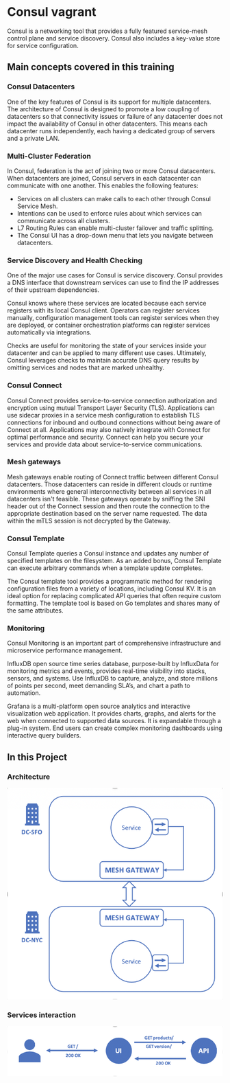 # Consul vagrant

Consul is a networking tool that provides a fully featured service-mesh control plane and service discovery. Consul also includes a key-value store for service configuration.

## Main concepts covered in this training

### Consul Datacenters

One of the key features of Consul is its support for multiple datacenters. The architecture of Consul is designed to promote a low coupling of datacenters so that connectivity issues or failure of any datacenter does not impact the availability of Consul in other datacenters. This means each datacenter runs independently, each having a dedicated group of servers and a private LAN.

### Multi-Cluster Federation

In Consul, federation is the act of joining two or more Consul datacenters. When datacenters are joined, Consul servers in each datacenter can communicate with one another. This enables the following features:

- Services on all clusters can make calls to each other through Consul Service Mesh.
- Intentions can be used to enforce rules about which services can communicate across all clusters.
- L7 Routing Rules can enable multi-cluster failover and traffic splitting.
- The Consul UI has a drop-down menu that lets you navigate between datacenters.

### Service Discovery and Health Checking

One of the major use cases for Consul is service discovery. Consul provides a DNS interface that downstream services can use to find the IP addresses of their upstream dependencies.

Consul knows where these services are located because each service registers with its local Consul client. Operators can register services manually, configuration management tools can register services when they are deployed, or container orchestration platforms can register services automatically via integrations.

Checks are useful for monitoring the state of your services inside your datacenter and can be applied to many different use cases. Ultimately, Consul leverages checks to maintain accurate DNS query results by omitting services and nodes that are marked unhealthy.

### Consul Connect

Consul Connect provides service-to-service connection authorization and encryption using mutual Transport Layer Security (TLS). Applications can use sidecar proxies in a service mesh configuration to establish TLS connections for inbound and outbound connections without being aware of Connect at all. Applications may also natively integrate with Connect for optimal performance and security. Connect can help you secure your services and provide data about service-to-service communications.

### Mesh gateways

Mesh gateways enable routing of Connect traffic between different Consul datacenters. Those datacenters can reside in different clouds or runtime environments where general interconnectivity between all services in all datacenters isn't feasible. These gateways operate by sniffing the SNI header out of the Connect session and then route the connection to the appropriate destination based on the server name requested. The data within the mTLS session is not decrypted by the Gateway.

### Consul Template

Consul Template queries a Consul instance and updates any number of specified templates on the filesystem. As an added bonus, Consul Template can execute arbitrary commands when a template update completes.

The Consul template tool provides a programmatic method for rendering configuration files from a variety of locations, including Consul KV. It is an ideal option for replacing complicated API queries that often require custom formatting. The template tool is based on Go templates and shares many of the same attributes.

### Monitoring

Consul Monitoring is an important part of comprehensive infrastructure and microservice performance management.

InfluxDB open source time series database, purpose-built by InfluxData for monitoring metrics and events, provides real-time visibility into stacks, sensors, and systems. Use InfluxDB to capture, analyze, and store millions of points per second, meet demanding SLA’s, and chart a path to automation.

Grafana is a multi-platform open source analytics and interactive visualization web application. It provides charts, graphs, and alerts for the web when connected to supported data sources. It is expandable through a plug-in system. End users can create complex monitoring dashboards using interactive query builders.

## In this Project

### Architecture

![Architecture](images/architecture.png)

### Services interaction

![Services](images/services.png)
